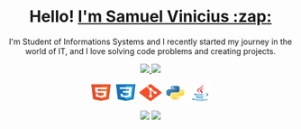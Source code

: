 <div>
  
  <h1 align="center">
    Hello!
    <a href="https://www.linkedin.com/in/samuel-vinicius-6b1303227">I'm Samuel Vinicius :zap:</a>
  </h1>
  
  <p align="center">
    I'm Student of Informations Systems and I recently started my journey in the world of IT, and I love solving code problems and creating projects.
</div>

<div align="center">
  <a href="https://github.com/Samuely2">
    <img height="200em" src="https://github-readme-stats.vercel.app/api/top-langs/?username=Samuely2&theme=github_dark"/>         
    <img height="200em" src="https://github-readme-stats.vercel.app/api?username=Samuely2&theme=github_dark&show_icons=true"/>
  </a>
</div>

<div align="center" valign="top"><br>

  <img align="center" alt="HTML" height="30" width="40" src="https://raw.githubusercontent.com/devicons/devicon/master/icons/html5/html5-original.svg">
  <img align="center" alt="CSS" height="30" width="40" src="https://raw.githubusercontent.com/devicons/devicon/master/icons/css3/css3-original.svg">
  <img align="center" alt="git" height="30" width="40" src="https://raw.githubusercontent.com/devicons/devicon/master/icons/git/git-original.svg">
  <img align="center" alt="git" height="30" width="40" src="https://raw.githubusercontent.com/devicons/devicon/master/icons/python/python-original.svg">
  <img align="center" alt="git" height="30" width="40" src="https://raw.githubusercontent.com/devicons/devicon/master/icons/java/java-original.svg">
</div><br>

<div align="center">
  <a href="https://www.linkedin.com/in/samuel-vinicius-6b1303227/" target="_blank"><img src="https://img.shields.io/badge/-LinkedIn-%230077B5?style=for-the-badge&logo=linkedin&logoColor=white" target="_blank"></a> 
  <a href="https://twitter.com/SamuelY0ng/" target="_blank"><img src="https://img.shields.io/badge/Twitter-1DA1F2?style=for-the-badge&logo=twitter&logoColor=white" target="_blank"></a> 
